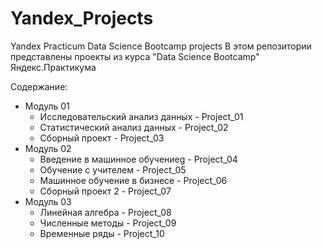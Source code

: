 # Yandex_Projects
Yandex Practicum Data Science Bootcamp projects
В этом репозитории представлены проекты из курса "Data Science Bootcamp" Яндекс.Практикума

Содержание:
- Модуль 01
  - Исследовательский анализ данных - Project_01
  - Статистический анализ данных - Project_02
  - Сборный проект - Project_03
- Модуль 02
  - Введение в машинное обучениеg - Project_04
  - Обучение с учителем - Project_05
  - Машинное обучение в бизнесе - Project_06
  - Сборный проект 2 - Project_07
- Модуль 03
  - Линейная алгебра - Project_08
  - Численные методы - Project_09
  - Временные ряды - Project_10
